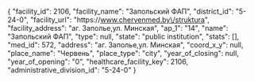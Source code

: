 {
    "facility_id": 2106,
    "facility_name": "Запольский ФАП",
    "district_id": "5-24-0",
    "facility_url": "https:\/\/www.chervenmed.by\/struktura",
    "facility_address": "аг. Заполье,ул. Минская",
    "ap_1": "14",
    "name": "Запольский ФАП",
    "type": null,
    "state": "public institution",
    "stats": [],
    "med_id": 572,
    "address": "аг. Заполье,ул. Минская",
    "coord_x_y": null,
    "place_name": "Червень",
    "place_type": "city",
    "year_of_closing": null,
    "year_of_opening": "0",
    "healthcare_facility_key": 2106,
    "administrative_division_id": "5-24-0"
}